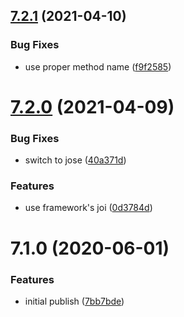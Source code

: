 ## [7.2.1](https://github.com/softwaregroup-bg/ut-port-skype-sim/compare/v7.2.0...v7.2.1) (2021-04-10)


### Bug Fixes

* use proper method name ([f9f2585](https://github.com/softwaregroup-bg/ut-port-skype-sim/commit/f9f25851e3ab9e9f7f1cd765d025109e505d3ed5))



# [7.2.0](https://github.com/softwaregroup-bg/ut-port-skype-sim/compare/v7.1.0...v7.2.0) (2021-04-09)


### Bug Fixes

* switch to jose ([40a371d](https://github.com/softwaregroup-bg/ut-port-skype-sim/commit/40a371d4d36b75fd68218693b0070298d0b88507))


### Features

* use framework's joi ([0d3784d](https://github.com/softwaregroup-bg/ut-port-skype-sim/commit/0d3784d2465670ad8c2ddcaaa12cc7c369936131))



# 7.1.0 (2020-06-01)


### Features

* initial publish ([7bb7bde](https://github.com/softwaregroup-bg/ut-port-skype-sim/commit/7bb7bdef6f3af43ea88ee70c018daeafcfb24fd1))




